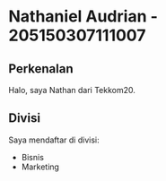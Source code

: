 # Nathaniel Audrian - 205150307111007
## Perkenalan
Halo, saya Nathan dari Tekkom20.
## Divisi
Saya mendaftar di divisi:
- Bisnis
- Marketing